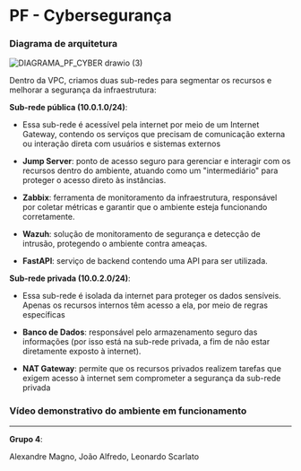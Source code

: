# PF - Cybersegurança

### Diagrama de arquitetura

![DIAGRAMA_PF_CYBER drawio (3)](https://github.com/user-attachments/assets/bc5615ce-c6fa-4225-9ad1-775304c7bb4d)

Dentro da VPC, criamos duas sub-redes para segmentar os recursos e melhorar a segurança da infraestrutura:

**Sub-rede pública (10.0.1.0/24)**:

- Essa sub-rede é acessível pela internet por meio de um Internet Gateway, contendo os serviços que precisam de comunicação externa ou interação direta com usuários e sistemas externos

- **Jump Server**: ponto de acesso seguro para gerenciar e interagir com os recursos dentro do ambiente, atuando como um "intermediário" para proteger o acesso direto às instâncias.
- **Zabbix**: ferramenta de monitoramento da infraestrutura, responsável por coletar métricas e garantir que o ambiente esteja funcionando corretamente.
- **Wazuh**: solução de monitoramento de segurança e detecção de intrusão, protegendo o ambiente contra ameaças.
- **FastAPI**: serviço de backend contendo uma API para ser utilizada.

**Sub-rede privada (10.0.2.0/24)**:

- Essa sub-rede é isolada da internet para proteger os dados sensíveis. Apenas os recursos internos têm acesso a ela, por meio de regras específicas

- **Banco de Dados**: responsável pelo armazenamento seguro das informações (por isso está na sub-rede privada, a fim de não estar diretamente exposto à internet).
- **NAT Gateway**: permite que os recursos privados realizem tarefas que exigem acesso à internet sem comprometer a segurança da sub-rede privada

### Vídeo demonstrativo do ambiente em funcionamento


---








**Grupo 4**:

Alexandre Magno, João Alfredo, Leonardo Scarlato
